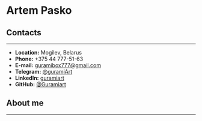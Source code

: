 # Artem Pasko
## Contacts
---
* **Location:** Mogilev, Belarus
* **Phone:** +375 44 777-51-63
* **E-mail:** guramibox777@gmail.com
* **Telegram:** [@guramiArt](https://t.me/guramiArt)
* **LinkedIn:** [guramiart](https://www.linkedin.com/in/guramiart)
* **GitHub:** [@Guramiart](https://github.com/Guramiart)
## About me
---
